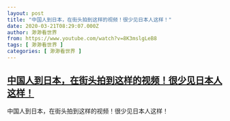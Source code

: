 ```yaml
---
layout: post
title: "中国人到日本，在街头拍到这样的视频！很少见日本人这样！"
date: 2020-03-21T08:29:07.000Z
author: 渺渺看世界
from: https://www.youtube.com/watch?v=8K3mslgLeB8
tags: [ 渺渺看世界 ]
categories: [ 渺渺看世界 ]
---
```

<!--1584779347000-->
[中国人到日本，在街头拍到这样的视频！很少见日本人这样！](https://www.youtube.com/watch?v=8K3mslgLeB8)
------

<div>
中国人到日本，在街头拍到这样的视频！很少见日本人这样！
</div>
